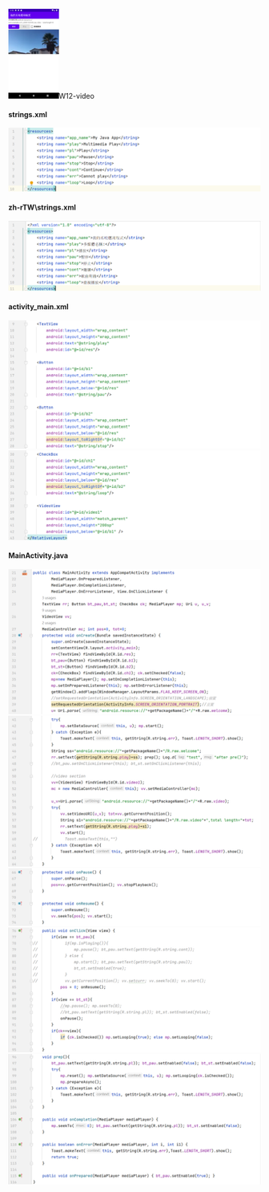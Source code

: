 <img src="./img_video/appUI.png" width=20% />W12-video

#### strings.xml
![](./img_video/strings.png)

#### zh-rTW\strings.xml
![](./img_video/TWstrings.png)

#### activity_main.xml
![](./img_video/activitymain.png)
![](./img_video/activitymain2.png)


#### MainActivity.java
![](./img_video/mainactivity.png)
![](./img_video/mainactivity2.png)
![](./img_video/mainactivity3.png)
![](./img_video/mainactivity4.png)
![](./img_video/mainactivity5.png)